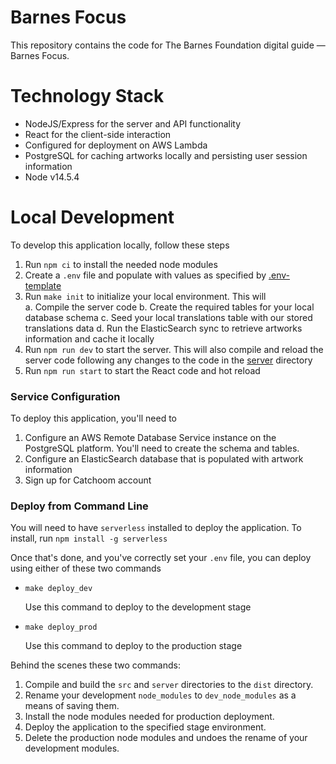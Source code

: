 # Barnes Focus

This repository contains the code for The Barnes Foundation digital guide — Barnes Focus.

# Technology Stack

- NodeJS/Express for the server and API functionality
- React for the client-side interaction
- Configured for deployment on AWS Lambda
- PostgreSQL for caching artworks locally and persisting user session information
- Node v14.5.4

# Local Development

To develop this application locally, follow these steps

1. Run `npm ci` to install the needed node modules
2. Create a `.env` file and populate with values as specified by [.env-template](.env-template)
3. Run `make init` to initialize your local environment. This will  
  a. Compile the server code
  b. Create the required tables for your local database schema
  c. Seed your local translations table with our stored translations data
  d. Run the ElasticSearch sync to retrieve artworks information and cache it locally
4. Run `npm run dev` to start the server. This will also compile and reload the server code following any changes to the code in the [server](server) directory
5. Run `npm run start` to start the React code and hot reload

### Service Configuration

To deploy this application, you'll need to 

1. Configure an AWS Remote Database Service instance on the PostgreSQL platform. You'll need to create the schema and tables.
2. Configure an ElasticSearch database that is populated with artwork information
3. Sign up for Catchoom account

### Deploy from Command Line

You will need to have `serverless` installed to deploy the application. To install, run `npm install -g serverless`

Once that's done, and you've correctly set your `.env` file, you can deploy using either of these two commands

- `make deploy_dev`

  Use this command to deploy to the development stage

- `make deploy_prod`

  Use this command to deploy to the production stage

Behind the scenes these two commands:

1. Compile and build the `src` and `server`	directories to the `dist` directory.
2. Rename your development `node_modules` to `dev_node_modules` as a means of saving them.
3. Install the node modules needed for production deployment.
4. Deploy the application to the specified stage environment.
5. Delete the production node modules and undoes the rename of your development modules.
